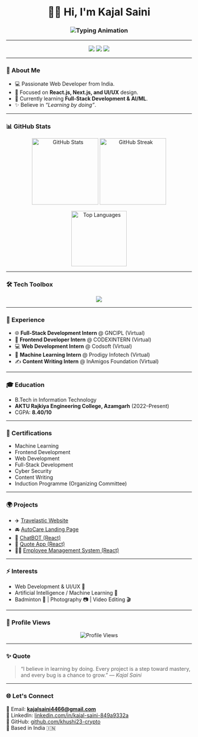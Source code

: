 <!-- Header -->
<h1 align="center">👩‍💻 Hi, I'm Kajal Saini</h1>

<h3 align="center">
  <img src="https://readme-typing-svg.herokuapp.com?font=Fira+Code&size=24&duration=2000&pause=1000&color=36BCF7&center=true&vCenter=true&width=500&lines=Web+Developer;Frontend+Enthusiast;Tech+Learner" alt="Typing Animation" />
</h3>

---

<!-- Social Links -->
<p align="center">
  <a href="https://www.linkedin.com/in/kajal-saini-849a9332a/"><img src="https://img.shields.io/badge/-LinkedIn-blue?style=for-the-badge&logo=Linkedin&logoColor=white" /></a>
  <a href="https://github.com/khushi23-crypto"><img src="https://img.shields.io/badge/-GitHub-black?style=for-the-badge&logo=github&logoColor=white" /></a>
  <a href="mailto:kajalsaini4466@gmail.com"><img src="https://img.shields.io/badge/-Email-red?style=for-the-badge&logo=gmail&logoColor=white" /></a>
</p>

---

### 🚀 About Me
- 💻 Passionate Web Developer from India.  
- 🎨 Focused on **React.js, Next.js, and UI/UX** design.  
- 🌱 Currently learning **Full-Stack Development & AI/ML**.  
- ✨ Believe in *“Learning by doing”*.  

---

### 📊 GitHub Stats
<p align="center">
  <img src="https://github-readme-stats.vercel.app/api?username=khushi23-crypto&show_icons=true&theme=tokyonight" alt="GitHub Stats" height="180" />
  <img src="https://github-readme-streak-stats.herokuapp.com/?user=khushi23-crypto&theme=tokyonight" alt="GitHub Streak" height="180" />
</p>

<p align="center">
  <img src="https://github-readme-stats.vercel.app/api/top-langs/?username=khushi23-crypto&layout=compact&theme=tokyonight" alt="Top Languages" height="150" />
</p>

---

### 🛠️ Tech Toolbox
<p align="center">
  <img src="https://skillicons.dev/icons?i=html,css,js,react,nextjs,tailwind,bootstrap,nodejs,express,mongodb,mysql,git,github,figma,vscode" />
</p>

---

### 💼 Experience
- 🌐 **Full-Stack Development Intern** @ GNCIPL (Virtual)  
- 🎨 **Frontend Developer Intern** @ CODEXINTERN (Virtual)  
- 💻 **Web Development Intern** @ Codsoft (Virtual)  
- 🤖 **Machine Learning Intern** @ Prodigy Infotech (Virtual)  
- ✍️ **Content Writing Intern** @ InAmigos Foundation (Virtual)  

---

### 🎓 Education
- B.Tech in Information Technology  
- **AKTU Rajkiya Engineering College, Azamgarh** (2022–Present)  
- CGPA: **8.40/10**  

---

### 🌟 Certifications
- Machine Learning  
- Frontend Development  
- Web Development  
- Full-Stack Development  
- Cyber Security  
- Content Writing  
- Induction Programme (Organizing Committee)  

---

### 🌍 Projects
- ✈️ [Travelastic Website](https://top-jqy5-lp3587269s-projects.vercel.app/)
- 🚘 [AutoCare Landing Page](https://shimmering-semifreddo-73845c.netlify.app/)
- 💬 [ChatBOT (React)](https://chat-bot-react-tau.vercel.app/)
- 🌸 [Quote App (React)](https://quote-app-react-omega.vercel.app/)
- 🧑‍💼 [Employee Management System (React)](https://employee-management-system-react.vercel.app/)

---

### ⚡ Interests
- Web Development & UI/UX 🎨  
- Artificial Intelligence / Machine Learning 🤖  
- Badminton 🏸 | Photography 📷 | Video Editing 🎬  

---

### 👀 Profile Views
<p align="center">
  <img src="https://komarev.com/ghpvc/?username=khushi23-crypto&label=Profile%20Views&color=0e75b6&style=flat" alt="Profile Views" />
</p>

---

### ✨ Quote
> “I believe in learning by doing. Every project is a step toward mastery, and every bug is a chance to grow.” — *Kajal Saini*  

---

### 🌐 Let's Connect
📩 Email: **kajalsaini4466@gmail.com**  
🔗 LinkedIn: [linkedin.com/in/kajal-saini-849a9332a](https://www.linkedin.com/in/kajal-saini-849a9332a/)  
🐙 GitHub: [github.com/khushi23-crypto](https://github.com/khushi23-crypto)  
📍 Based in India 🇮🇳  
